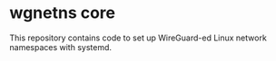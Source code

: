 # wgnetns core

This repository contains code to set up WireGuard-ed Linux network namespaces with systemd.
